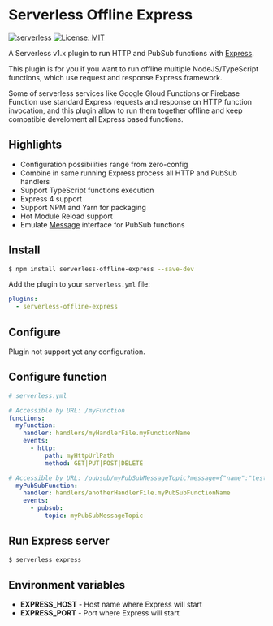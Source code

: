# Serverless Offline Express

[![serverless](http://public.serverless.com/badges/v3.svg)](http://www.serverless.com)
[![License: MIT](https://img.shields.io/badge/License-MIT-yellow.svg)](https://opensource.org/licenses/MIT)

A Serverless v1.x plugin to run HTTP and PubSub functions with [Express](https://github.com/expressjs/express).

This plugin is for you if you want to run offline multiple NodeJS/TypeScript functions, which use request and response Express framework.

Some of serverless services like Google Gloud Functions or Firebase Function use standard Express requests and response on HTTP function invocation, 
and this plugin allow to run them together offline and keep compatible develoment all Express based functions.

## Highlights

* Configuration possibilities range from zero-config 
* Combine in same running Express process all HTTP and PubSub handlers
* Support TypeScript functions execution
* Express 4 support
* Support NPM and Yarn for packaging
* Hot Module Reload support
* Emulate [Message](https://firebase.google.com/docs/reference/functions/functions.pubsub.Message) interface for PubSub functions 

## Install

```bash
$ npm install serverless-offline-express --save-dev
```

Add the plugin to your `serverless.yml` file:

```yaml
plugins:
  - serverless-offline-express
```

## Configure

Plugin not support yet any configuration.

## Configure function

```yaml
# serverless.yml

# Accessible by URL: /myFunction
functions:
  myFunction:
    handler: handlers/myHandlerFile.myFunctionName
    events:
      - http: 
          path: myHttpUrlPath
          method: GET|PUT|POST|DELETE

# Accessible by URL: /pubsub/myPubSubMessageTopic?message={"name":"test"}&attributes[name]=test_attribute
  myPubSubFunction:
    handler: handlers/anotherHandlerFile.myPubSubFunctionName
    events:
      - pubsub: 
          topic: myPubSubMessageTopic
```

## Run Express server

```bash
$ serverless express
```

## Environment variables
* **EXPRESS_HOST** - Host name where Express will start
* **EXPRESS_PORT** - Port where Express will start